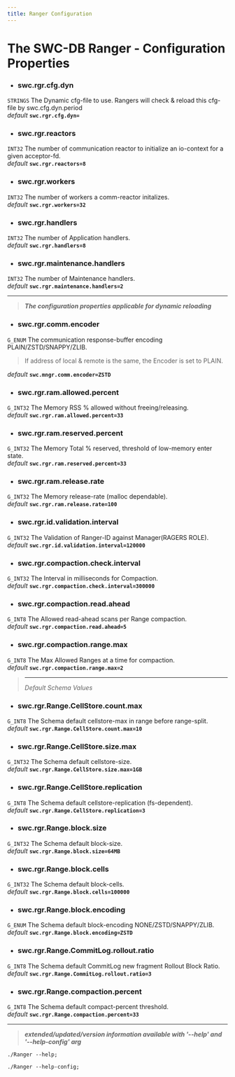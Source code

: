 ```yaml
---
title: Ranger Configuration
---
```




# The SWC-DB Ranger - Configuration Properties



* ### swc.rgr.cfg.dyn
```STRINGS```
The Dynamic cfg-file to use. Rangers will check & reload this cfg-file by swc.cfg.dyn.period \
_default_ **```swc.rgr.cfg.dyn=```**

* ### swc.rgr.reactors
```INT32```
The number of communication reactor to initialize an io-context for a given acceptor-fd. \
_default_ **```swc.rgr.reactors=8```**

* ### swc.rgr.workers
```INT32```
The number of workers a comm-reactor initalizes. \
_default_ **```swc.rgr.workers=32```**

* ### swc.rgr.handlers
```INT32```
The number of Application handlers. \
_default_ **```swc.rgr.handlers=8```**


* ### swc.rgr.maintenance.handlers
```INT32```
The number of Maintenance handlers. \
_default_ **```swc.rgr.maintenance.handlers=2```**



***

 > **_The configuration properties applicable for dynamic reloading_**

* ### swc.rgr.comm.encoder
```G_ENUM```
The communication response-buffer encoding PLAIN/ZSTD/SNAPPY/ZLIB.
> If address of local & remote is the same, the Encoder is set to PLAIN.

  _default_ **```swc.mngr.comm.encoder=ZSTD```**

* ### swc.rgr.ram.allowed.percent
```G_INT32```
The Memory RSS % allowed without freeing/releasing. \
_default_ **```swc.rgr.ram.allowed.percent=33```**

* ### swc.rgr.ram.reserved.percent
```G_INT32```
The Memory Total % reserved, threshold of low-memory enter state. \
_default_ **```swc.rgr.ram.reserved.percent=33```**

* ### swc.rgr.ram.release.rate
```G_INT32```
The Memory release-rate (malloc dependable). \
_default_ **```swc.rgr.ram.release.rate=100```**

* ### swc.rgr.id.validation.interval
```G_INT32```
The Validation of Ranger-ID against Manager(RAGERS ROLE). \
_default_ **```swc.rgr.id.validation.interval=120000```**

* ### swc.rgr.compaction.check.interval
```G_INT32```
The Interval in milliseconds for Compaction. \
_default_ **```swc.rgr.compaction.check.interval=300000```**

* ### swc.rgr.compaction.read.ahead
```G_INT8```
The Allowed read-ahead scans per Range compaction. \
_default_ **```swc.rgr.compaction.read.ahead=5```**

* ### swc.rgr.compaction.range.max
```G_INT8```
The Max Allowed Ranges at a time for compaction. \
_default_ **```swc.rgr.compaction.range.max=2```**


  > ***
  > _Default Schema Values_

* ### swc.rgr.Range.CellStore.count.max
```G_INT8```
The Schema default cellstore-max in range before range-split. \
_default_ **```swc.rgr.Range.CellStore.count.max=10```**


* ### swc.rgr.Range.CellStore.size.max
```G_INT32```
The Schema default cellstore-size. \
_default_ **```swc.rgr.Range.CellStore.size.max=1GB```**

* ### swc.rgr.Range.CellStore.replication
```G_INT8```
The Schema default cellstore-replication (fs-dependent). \
_default_ **```swc.rgr.Range.CellStore.replication=3```**

* ### swc.rgr.Range.block.size
```G_INT32```
The Schema default block-size. \
_default_ **```swc.rgr.Range.block.size=64MB```**

* ### swc.rgr.Range.block.cells
```G_INT32```
The Schema default block-cells. \
_default_ **```swc.rgr.Range.block.cells=100000```**

* ### swc.rgr.Range.block.encoding
```G_ENUM```
The Schema default block-encoding NONE/ZSTD/SNAPPY/ZLIB. \
_default_ **```swc.rgr.Range.block.encoding=ZSTD```**

* ### swc.rgr.Range.CommitLog.rollout.ratio
```G_INT8```
The Schema default CommitLog new fragment Rollout Block Ratio. \
_default_ **```swc.rgr.Range.CommitLog.rollout.ratio=3```**

* ### swc.rgr.Range.compaction.percent
```G_INT8```
The Schema default compact-percent threshold. \
_default_ **```swc.rgr.Range.compaction.percent=33```**



***

 > _**extended/updated/version information available with '--help' and '--help-config' arg**_

```
./Ranger --help;
```

```
./Ranger --help-config;
```
